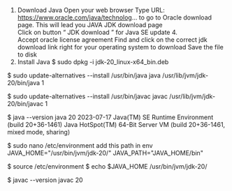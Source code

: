 1. Download Java 
Open your web browser
Type URL: https://www.oracle.com/java/technolog...  to go to Oracle download page.    This will lead you  JAVA JDK download page  
Click on button “ JDK download ” for Java SE update 4.      
Accept oracle license agreement
Find and click on the correct jdk  download link right for your operating system to download 
Save the file to disk 
2. Install Java 
$ sudo dpkg -i jdk-20_linux-x64_bin.deb

$ sudo update-alternatives --install /usr/bin/java java /usr/lib/jvm/jdk-20/bin/java 1

$ sudo update-alternatives --install /usr/bin/javac javac /usr/lib/jvm/jdk-20/bin/javac 1

$ java --version
java 20 2023-07-17
Java(TM) SE Runtime Environment (build 20+36-1461)
Java HotSpot(TM) 64-Bit Server VM (build 20+36-1461, mixed mode, sharing)

$ sudo nano /etc/environment
add this path in env 
JAVA_HOME="/usr/bin/jvm/jdk-20/"
JAVA_PATH="JAVA_HOME/bin"

$ source /etc/environment
$ echo $JAVA_HOME
  /usr/bin/jvm/jdk-20/

$ javac --version
javac 20
